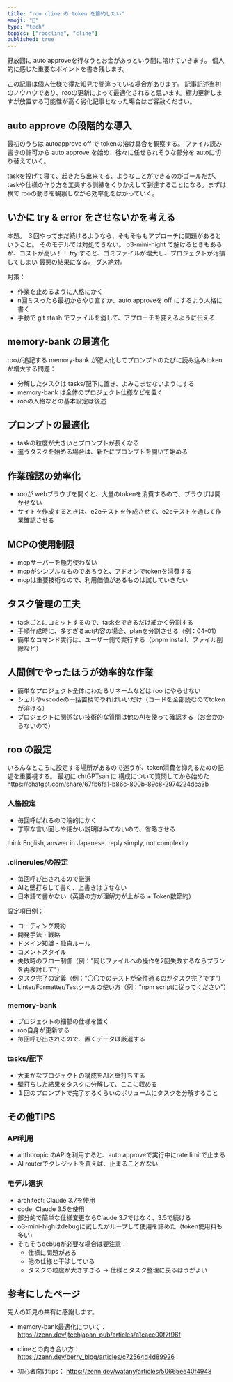```yaml
---
title: "roo cline の token を節約したい"
emoji: "🕌"
type: "tech"
topics: ["roocline", "cline"]
published: true
---
```


野放図に auto approveを行なうとお金があっという間に溶けていきます。
個人的に感じた重要なポイントを書き残します。

この記事は個人仕様で得た知見で間違っている場合があります。
記事記述当初のノウハウであり、rooの更新によって最適化されると思います。極力更新しますが放置する可能性が高く劣化記事となった場合はご容赦ください。



## auto approve の段階的な導入

最初のうちは autoapprove off で tokenの溶け具合を観察する。
ファイル読み書きの許可から auto approve を始め、徐々に任せられそうな部分を autoに切り替えていく。

taskを投げて寝て、起きたら出来てる、ようなことができるのがゴールだが、taskや仕様の作り方を工夫する訓練をくりかえして到達することになる。まずは横で rooの動きを観察しながら効率化をはかっていく。

## いかに try & error をさせないかを考える
本題。
３回やってまだ続けるようなら、そもそももアプローチに問題があるということ。
そのモデルでは対処できない。
o3-mini-hight で解けるときもあるが、コストが高い！！
try すると、ゴミファイルが増大し、プロジェクトが汚損してしまい 最悪の結果になる。
ダメ絶対。

対策：
- 作業を止めるように人格にかく
- n回ミスったら最初からやり直すか、auto approveを off にするよう人格に書く
- 手動で git stash でファイルを消して、アプローチを変えるように伝える

## memory-bank の最適化

rooが追記する memory-bank が肥大化してプロンプトのたびに読み込みtokenが増大する問題：
- 分解したタスクは tasks/配下に置き、よみこませないようにする
- memory-bank は全体のプロジェクト仕様などを置く
- rooの人格などの基本設定は後述

## プロンプトの最適化

- taskの粒度が大きいとプロンプトが長くなる
- 違うタスクを始める場合は、新たにプロンプトを開いて始める

## 作業確認の効率化

- rooが webブラウザを開くと、大量のtokenを消費するので、ブラウザは開かせない
- サイトを作成するときは、e2eテストを作成させて、e2eテストを通して作業確認させる

## MCPの使用制限

- mcpサーバーを極力使わない
- mcpがシンプルなものであろうと、アドオンでtokenを消費する
- mcpは重要技術なので、利用価値があるものは試していきたい

## タスク管理の工夫

- taskごとにコミットするので、taskをできるだけ細かく分割する
- 手順作成時に、多すぎるact内容の場合、planを分割させる（例：04-01）
- 簡単なコマンド実行は、ユーザー側で実行する（pnpm install、ファイル削除など）

## 人間側でやったほうが効率的な作業

- 簡単なプロジェクト全体にわたるリネームなどは roo にやらせない
- シェルやvscodeの一括置換でやればいいだけ（コードを全部読むのでtokenが溶ける）
- プロジェクトに関係ない技術的な質問は他のAIを使って確認する（お金かからないので）

## roo の設定

いろんなところに設定する場所があるので迷うが、token消費を抑えるための記述を重要視する。
最初に chtGPTsan に 構成について質問してから始めた
https://chatgpt.com/share/67fb6fa1-b86c-800b-89c8-2974224dca3b


### 人格設定
- 毎回呼ばれるので端的にかく
- 丁寧な言い回しや細かい説明はみてないので、省略させる

think English, answer in Japanese.
reply simply, not complexity

### .clinerules/の設定
- 毎回呼び出されるので厳選
- AIと壁打ちして書く、上書きはさせない
- 日本語で書かない（英語の方が理解力が上がる + Token数節約）

設定項目例：
- コーディング規約
- 開発手法・戦略
- ドメイン知識・独自ルール
- コメントスタイル
- 失敗時のフロー制御（例："同じファイルへの操作を2回失敗するならプランを再検討して"）
- タスク完了の定義（例："〇〇でのテストが全件通るのがタスク完了です"）
- Linter/Formatter/Testツールの使い方（例："npm scriptに従ってください"）

### memory-bank
- プロジェクトの細部の仕様を置く
- roo自身が更新する
- 毎回呼び出されるので、置くデータは厳選する

### tasks/配下
- 大まかなプロジェクトの構成をAIと壁打ちする
- 壁打ちした結果をタスクに分解して、ここに収める
- １回のプロンプトで完了するくらいのボリュームにタスクを分解すること

## その他TIPS

### API利用
- anthoropic のAPIを利用すると、auto approveで実行中にrate limitで止まる
- AI routerでクレジットを買えば、止まることがない

### モデル選択
- architect: Claude 3.7を使用
- code: Claude 3.5を使用
- 部分的で簡単な仕様変更ならClaude 3.7ではなく、3.5で続ける
- o3-mini-highはdebugに試したがループして使用を諦めた（token使用料も多い）
- そもそもdebugが必要な場合は要注意：
  - 仕様に問題がある
  - 他の仕様と干渉している
  - タスクの粒度が大きすぎる
  → 仕様とタスク整理に戻るほうがよい

## 参考にしたページ
先人の知見の共有に感謝します。

- memory-bank最適化について：
https://zenn.dev/jtechjapan_pub/articles/a1cace00f7f96f

- clineとの向き合い方：
https://zenn.dev/berry_blog/articles/c72564d4d89926

- 初心者向けtips：
https://zenn.dev/watany/articles/50665ee40f4948



